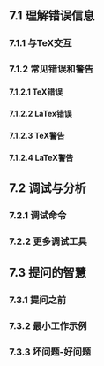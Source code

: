 ## 7.1 理解错误信息
### 7.1.1 与TeX交互
### 7.1.2 常见错误和警告
#### 7.1.2.1 TeX错误
#### 7.1.2.2 LaTex错误
#### 7.1.2.3 TeX警告
#### 7.1.2.4 LaTeX警告

## 7.2 调试与分析
### 7.2.1 调试命令
### 7.2.2 更多调试工具

## 7.3 提问的智慧
### 7.3.1 提问之前
### 7.3.2 最小工作示例
### 7.3.3 坏问题-好问题